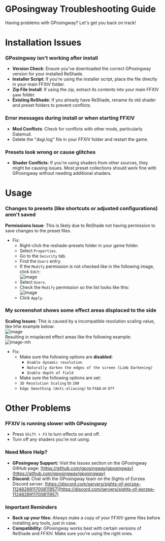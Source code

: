 # GPosingway Troubleshooting Guide

Having problems with GPosingway? Let's get you back on track!

# Installation Issues

### GPosingway isn't working after install
  * **Version Check**: Ensure you've downloaded the correct GPosingway version for your installed ReShade.
  * **Installer Script**: If you're using the installer script, place the file directly in your main FFXIV folder.
  * **Zip File Install**: If using the zip, extract its contents into your main FFXIV `game` folder.
  * **Existing ReShade**: If you already have ReShade, rename its old shader and preset folders to prevent conflicts.

### Error messages during install or when starting FFXIV
  * **Mod Conflicts**: Check for conflicts with other mods, particularly Dalamud.
  * Delete the "dxgi.log" file in your FFXIV folder and restart the game.

### Presets look wrong or cause glitches
  * **Shader Conflicts**: If you're using shaders from other sources, they might be causing issues. Most preset collections should work fine with GPosingway without needing additional shaders.

# Usage

### Changes to presets (like shortcuts or adjusted configurations) aren't saved

**Permissions Issue**: This is likely due to ReShade not having permission to save changes to the preset files.
* Fix:
  * Right-click the reshade-presets folder in your game folder.
  * Select `Properties`.
  * Go to the `Security` tab.
  * Find the `Users` entry.
  * If the `Modify` permission is not checked like in the following image, click `Edit`:  
  ![image](https://github.com/user-attachments/assets/01b232c3-f2a7-40e5-8b4a-bbdc674ed15f)  
  * Select `Users`.
  * Check the `Modify` permission so the list looks like this:  
  ![image](https://github.com/user-attachments/assets/8cf8b772-69d7-45a2-ab3c-1eb210ad2e8a)
  * Click `Apply`.

### My screenshot shows some effect areas displaced to the side
**Scaling Issues**: This is caused by a incompatible resolution scaling value, like trhe example below:  
![image](https://github.com/user-attachments/assets/bdd9d332-3d06-443e-b373-cc39ac175d64)  
Resulting in misplaced effect areas like the following example:  
![image-mh](https://github.com/user-attachments/assets/9c6410aa-821d-4e51-9ad7-cb3e15e0beeb)
* Fix:
  * Make sure the following options are **disabled**:
    * `Enable dynamic resolution`
    * `Naturally darken the edges of the screen (Limb Darkening)`
    * `Enable depth of field`
  * Make sure the following options are set:
   * `3D Resolution Scaling` to `100`
   * `Edge Smoothing (Anti-aliasing)` to `FXAA` or `Off`

# Other Problems

### FFXIV is running slower with GPosingway
  * Press `Shift + F3` to turn effects on and off.
  * Turn off any shaders you're not using.

### Need More Help?
  * **GPosingway Support:** Visit the Issues section on the GPosingway GitHub page: [https://github.com/gposingway/gposingway](https://github.com/gposingway/gposingway)
  * **Discord:** Chat with the GPosingway team on the Sights of Eorzea Discord server: [https://discord.com/servers/sights-of-eorzea-1124828911700811957](https://discord.com/servers/sights-of-eorzea-1124828911700811957)

### Important Reminders
  * **Back up your files:** Always make a copy of your FFXIV game files before installing any tools, just in case.
  * **Compatibility:** GPosingway works best with certain versions of ReShade and FFXIV. Make sure you're using the right ones.
